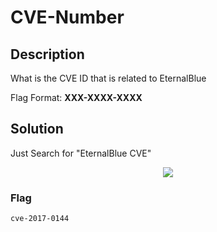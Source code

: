 # CVE-Number

## Description

What is the CVE ID that is related to EternalBlue

Flag Format: **XXX-XXXX-XXXX**

## Solution

Just Search for "EternalBlue CVE"

<p align="center"><img src="./img.png"></p>

### Flag

```text
cve-2017-0144
```
